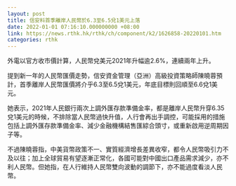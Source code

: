 ```yaml
---
layout: post
title: 信安料首季離岸人民幣於6.3至6.5兌1美元上落
date: 2022-01-01 07:16:10.000000000 +08:00
link: https://news.rthk.hk/rthk/ch/component/k2/1626858-20220101.htm
categories: rthk
---
```


外電以官方收市價計算，人民幣兌美元2021年升幅逾2.6%，連續兩年上升。

提到新一年的人民幣匯價走勢，信安資金管理（亞洲）高級投資策略師陳曉蓉預計，首季離岸人民幣匯價將介乎6.3至6.5兌1美元，年底目標則回順至6.6兌1美元。

她表示，2021年人民銀行兩次上調外匯存款準備金率，都是離岸人民幣升穿6.35兌1美元的時候，不排除當人民幣過快升值，人行會再出手調控，可能採用的措施包括上調外匯存款準備金率、減少金融機構結售匯綜合頭寸，或重新啟用逆周期因子等。

不過陳曉蓉指，中美貨幣政策不一、實質經濟增長差異收窄，都令人民幣吸引力不及以往；加上全球貿易有望逐漸正常化，各國可能對中國出口產品需求減少，亦不利人民幣。但她指，在人行維持人民幣雙向波動的調節下，亦不能過度看淡人民幣。
